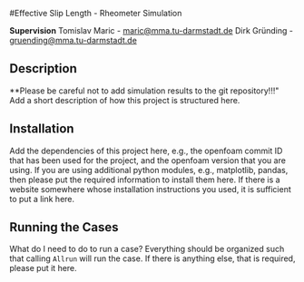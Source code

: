 #Effective Slip Length - Rheometer Simulation

**Supervision**
Tomislav Maric - maric@mma.tu-darmstadt.de
Dirk Gründing - gruending@mma.tu-darmstadt.de

## Description
**Please be careful not to add simulation results to the git repository!!!"
Add a short description of how this project is structured here.

## Installation 
Add the dependencies of this project here, e.g., the openfoam commit ID that
has been used for the project, and the openfoam version that you are using.
If you are using additional python modules, e.g., matplotlib, pandas, then please
put the required information to install them here. If there is a website somewhere
whose installation instructions you used, it is sufficient to put a link here.

## Running the Cases
What do I need to do to run a case? Everything should be organized such that 
calling `Allrun` will run the case. If there is anything else, that is required,
please put it here.
